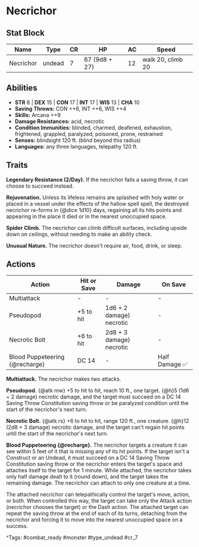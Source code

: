 # Necrichor

## Stat Block

| Name | Type | CR | HP | AC | Speed |
|------|------|----|----|----|-------|
| Necrichor | undead | 7 | 67 (9d8 + 27) | 12 | walk 20, climb 20 |

## Abilities

- **STR** 8 | **DEX** 15 | **CON** 17 | **INT** 17 | **WIS** 13 | **CHA** 10
- **Saving Throws:** CON ++6, INT ++6, WIS ++4  
- **Skills:** Arcana ++9  
- **Damage Resistances:** acid, necrotic  
- **Condition Immunities:** blinded, charmed, deafened, exhaustion, frightened, grappled, paralyzed, poisoned, prone, restrained  
- **Senses:** blindsight 120 ft. (blind beyond this radius)  
- **Languages:** any three languages, telepathy 120 ft.

## Traits

**Legendary Resistance (2/Day).** If the necrichor fails a saving throw, it can choose to succeed instead.

**Rejuvenation.** Unless its lifeless remains are splashed with holy water or placed in a vessel under the effects of the hallow spell spell, the destroyed necrichor re-forms in {@dice 1d10} days, regaining all its hits points and appearing in the place it died or in the nearest unoccupied space.

**Spider Climb.** The necrichor can climb difficult surfaces, including upside down on ceilings, without needing to make an ability check.

**Unusual Nature.** The necrichor doesn't require air, food, drink, or sleep.


## Actions

| Action | Hit or Save | Damage | On Save |
|--------|--------------|--------|----------|
| Multiattack | - | - | - |
| Pseudopod | +5 to hit | 1d6 + 2 damage) necrotic | - |
| Necrotic Bolt | +6 to hit | 2d8 + 3 damage) necrotic | - |
| Blood Puppeteering {@recharge} | DC 14 | - | Half Damage ✅ |

**Multiattack.** The necrichor makes two attacks.

**Pseudopod.** {@atk mw} +5 to hit to hit, reach 10 ft., one target. {@h}5 (1d6 + 2 damage) necrotic damage, and the target must succeed on a DC 14 Saving Throw Constitution saving throw or be paralyzed condition until the start of the necrichor's next turn.

**Necrotic Bolt.** {@atk rs} +6 to hit to hit, range 120 ft., one creature. {@h}12 (2d8 + 3 damage) necrotic damage, and the target can't regain hit points until the start of the necrichor's next turn.

**Blood Puppeteering {@recharge}.** The necrichor targets a creature it can see within 5 feet of it that is missing any of its hit points. If the target isn't a Construct or an Undead, it must succeed on a DC 14 Saving Throw Constitution saving throw or the necrichor enters the target's space and attaches itself to the target for 1 minute. While attached, the necrichor takes only half damage dealt to it (round down), and the target takes the remaining damage. The necrichor can attach to only one creature at a time.

The attached necrichor can telepathically control the target's move, action, or both. When controlled this way, the target can take only the Attack action (necrichor chooses the target) or the Dash action. The attached target can repeat the saving throw at the end of each of its turns, detaching from the necrichor and forcing it to move into the nearest unoccupied space on a success.


^Tags: #combat_ready #monster #type_undead #cr_7
